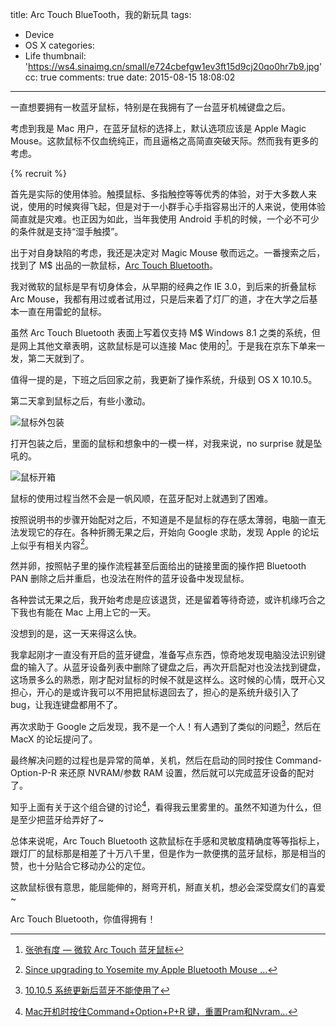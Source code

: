 title: Arc Touch BlueTooth，我的新玩具
tags:
  - Device
  - OS X
categories:
  - Life
thumbnail: 'https://ws4.sinaimg.cn/small/e724cbefgw1ev3ft15d9cj20qo0hr7b9.jpg'
cc: true
comments: true
date: 2015-08-15 18:08:02
---


一直想要拥有一枚蓝牙鼠标，特别是在我拥有了一台蓝牙机械键盘之后。

考虑到我是 Mac 用户，在蓝牙鼠标的选择上，默认选项应该是 Apple Magic Mouse。这款鼠标不仅血统纯正，而且逼格之高简直突破天际。然而我有更多的考虑。

<!-- more --><!-- indicate-the-source -->

{% recruit %}

首先是实际的使用体验。触摸鼠标、多指触控等等优秀的体验，对于大多数人来说，使用的时候爽得飞起，但是对于一小群手心手指容易出汗的人来说，使用体验简直就是灾难。也正因为如此，当年我使用 Android 手机的时候，一个必不可少的条件就是支持“湿手触摸”。

出于对自身缺陷的考虑，我还是决定对 Magic Mouse 敬而远之。一番搜索之后，找到了 M$ 出品的一款鼠标，[Arc Touch Bluetooth][1]。

我对微软的鼠标是早有切身体会，从早期的经典之作 IE 3.0，到后来的折叠鼠标 Arc Mouse，我都有用过或者试用过，只是后来着了灯厂的道，才在大学之后基本一直在用雷蛇的鼠标。

虽然 Arc Touch Bluetooth 表面上写着仅支持 M$ Windows 8.1 之类的系统，但是网上其他文章表明，这款鼠标是可以连接 Mac 使用的[^1]。于是我在京东下单来一发，第二天就到了。

[^1]: [张弛有度 — 微软 Arc Touch 蓝牙鼠标][2]


值得一提的是，下班之后回家之前，我更新了操作系统，升级到 OS X 10.10.5。

第二天拿到鼠标之后，有些小激动。

![鼠标外包装](https://ws3.sinaimg.cn/mw1024/e724cbefgw1ev3cfyt58tj21kw1kwwyo.jpg)

打开包装之后，里面的鼠标和想象中的一模一样，对我来说，no surprise 就是坠吼的。

![鼠标开箱](https://ws4.sinaimg.cn/mw1024/e724cbefgw1ev3cp4awizj21kw1kw4k3.jpg)

鼠标的使用过程当然不会是一帆风顺，在蓝牙配对上就遇到了困难。

按照说明书的步骤开始配对之后，不知道是不是鼠标的存在感太薄弱，电脑一直无法发现它的存在。各种折腾无果之后，开始向 Google 求助，发现 Apple 的论坛上似乎有相关内容[^2]。

[^2]:[Since upgrading to Yosemite my Apple Bluetooth Mouse ...][3]

然并卵，按照帖子里的操作流程甚至后面给出的链接里面的操作把 Bluetooth PAN 删除之后并重启，也没法在附件的蓝牙设备中发现鼠标。

各种尝试无果之后，我开始考虑是应该退货，还是留着等待奇迹，或许机缘巧合之下我也有能在 Mac 上用上它的一天。

没想到的是，这一天来得这么快。

我拿起刚才一直没有开启的蓝牙键盘，准备写点东西，惊奇地发现电脑没法识别键盘的输入了。从蓝牙设备列表中删除了键盘之后，再次开启配对也没法找到键盘，这场景多么的熟悉，刚才配对鼠标的时候不就是这样么。这时候的心情，既开心又担心，开心的是或许我可以不用把鼠标退回去了，担心的是系统升级引入了 bug，让我连键盘都用不了。

再次求助于 Google 之后发现，我不是一个人！有人遇到了类似的问题[^3]，然后在 MacX 的论坛提问了。

[^3]: [10.10.5 系统更新后蓝牙不能使用了][4]

最终解决问题的过程也是异常的简单，关机，然后在启动的同时按住 Command-Option-P-R 来还原 NVRAM/参数 RAM 设置，然后就可以完成蓝牙设备的配对了。

知乎上面有关于这个组合键的讨论[^4]，看得我云里雾里的。虽然不知道为什么，但是至少把蓝牙给弄好了~

[^4]: [Mac开机时按住Command+Option+P+R 键，重置Pram和Nvram...][5]

总体来说呢，Arc Touch Bluetooth 这款鼠标在手感和灵敏度精确度等等指标上，跟灯厂的鼠标那是相差了十万八千里，但是作为一款便携的蓝牙鼠标，那是相当的赞，也十分贴合它移动办公的定位。

这款鼠标很有意思，能屈能伸的，掰弯开机，掰直关机，想必会深受腐女们的喜爱~

Arc Touch Bluetooth，你值得拥有！

[1]: https://www.microsoft.com/hardware/zh-cn/p/arc-touch-bluetooth-mouse
[2]: http://www.dgtle.com/article-8346-1.html
[3]: https://discussions.apple.com/thread/6778301
[4]: http://www.macx.cn/thread-2168754-1-1.html
[5]: http://www.zhihu.com/question/20401972

